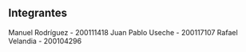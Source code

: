 ## Integrantes
Manuel Rodríguez - 200111418
Juan Pablo Useche - 200117107
Rafael Velandia - 200104296







